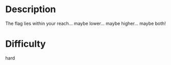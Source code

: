 # Description
The flag lies within your reach... maybe lower... maybe higher... maybe both!

# Difficulty
hard
